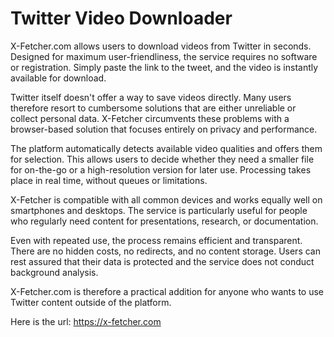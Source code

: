 # Twitter Video Downloader

X-Fetcher.com allows users to download videos from Twitter in seconds. Designed for maximum user-friendliness, the service requires no software or registration. Simply paste the link to the tweet, and the video is instantly available for download.

Twitter itself doesn't offer a way to save videos directly. Many users therefore resort to cumbersome solutions that are either unreliable or collect personal data. X-Fetcher circumvents these problems with a browser-based solution that focuses entirely on privacy and performance.

The platform automatically detects available video qualities and offers them for selection. This allows users to decide whether they need a smaller file for on-the-go or a high-resolution version for later use. Processing takes place in real time, without queues or limitations.

X-Fetcher is compatible with all common devices and works equally well on smartphones and desktops. The service is particularly useful for people who regularly need content for presentations, research, or documentation.

Even with repeated use, the process remains efficient and transparent. There are no hidden costs, no redirects, and no content storage. Users can rest assured that their data is protected and the service does not conduct background analysis.

X-Fetcher.com is therefore a practical addition for anyone who wants to use Twitter content outside of the platform.

Here is the url: https://x-fetcher.com
